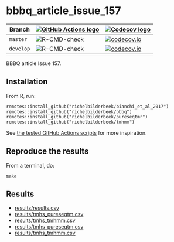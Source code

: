 # bbbq_article_issue_157

Branch   |[![GitHub Actions logo](man/figures/GitHubActions.png)](https://github.com/richelbilderbeek/bbbq_article_issue_157/actions)| [![Codecov logo](pics/Codecov.png)](https://www.codecov.io)
---------|---------------------------------------------------------------------------------------------------------|------------------------------------------------------------------------------------------------------------------------------------------------------------
`master` |![R-CMD-check](https://github.com/richelbilderbeek/bbbq_article_issue_157/workflows/R-CMD-check/badge.svg?branch=master)   |[![codecov.io](https://codecov.io/github/richelbilderbeek/bbbq_article_issue_157/coverage.svg?branch=master)](https://codecov.io/github/richelbilderbeek/bbbq_article_issue_157?branch=master)
`develop`|![R-CMD-check](https://github.com/richelbilderbeek/bbbq_article_issue_157/workflows/R-CMD-check/badge.svg?branch=develop)  |[![codecov.io](https://codecov.io/github/richelbilderbeek/bbbq_article_issue_157/coverage.svg?branch=develop)](https://codecov.io/github/richelbilderbeek/bbbq_article_issue_157?branch=develop)

BBBQ article Issue 157.

## Installation

From R, run:

```
remotes::install_github("richelbilderbeek/bianchi_et_al_2017")
remotes::install_github("richelbilderbeek/bbbq")
remotes::install_github("richelbilderbeek/pureseqtmr")
remotes::install_github("richelbilderbeek/tmhmm")
```

See [the tested GitHub Actions scripts](https://github.com/richelbilderbeek/bbbq_article_issue_157/blob/master/.github/workflows/R-CMD-check.yaml)
for more inspiration.

## Reproduce the results

From a terminal, do:

```
make
```

## Results

 * [results/results.csv](results/results.csv)
 * [results/tmhs_pureseqtm.csv](results/tmhs_pureseqtm_1.csv)
 * [results/tmhs_tmhmm.csv](results/tmhs_tmhmm_1.csv)
 * [results/tmhs_pureseqtm.csv](results/tmhs_pureseqtm_2.csv)
 * [results/tmhs_tmhmm.csv](results/tmhs_tmhmm_2.csv)


